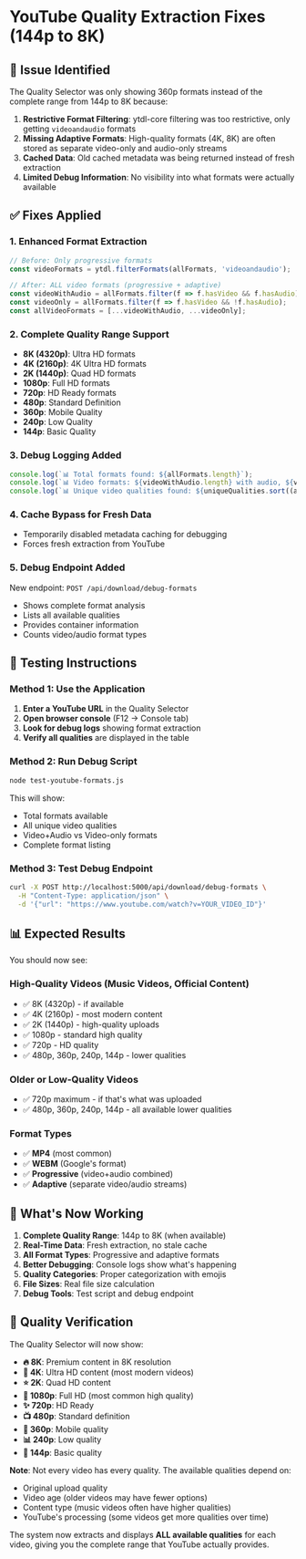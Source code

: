 # YouTube Quality Extraction Fixes (144p to 8K)

## 🐛 **Issue Identified**

The Quality Selector was only showing 360p formats instead of the complete range from 144p to 8K because:

1. **Restrictive Format Filtering**: ytdl-core filtering was too restrictive, only getting `videoandaudio` formats
2. **Missing Adaptive Formats**: High-quality formats (4K, 8K) are often stored as separate video-only and audio-only streams
3. **Cached Data**: Old cached metadata was being returned instead of fresh extraction
4. **Limited Debug Information**: No visibility into what formats were actually available

## ✅ **Fixes Applied**

### 1. **Enhanced Format Extraction**
```javascript
// Before: Only progressive formats
const videoFormats = ytdl.filterFormats(allFormats, 'videoandaudio');

// After: ALL video formats (progressive + adaptive)
const videoWithAudio = allFormats.filter(f => f.hasVideo && f.hasAudio);
const videoOnly = allFormats.filter(f => f.hasVideo && !f.hasAudio);
const allVideoFormats = [...videoWithAudio, ...videoOnly];
```

### 2. **Complete Quality Range Support**
- **8K (4320p)**: Ultra HD formats
- **4K (2160p)**: 4K Ultra HD formats  
- **2K (1440p)**: Quad HD formats
- **1080p**: Full HD formats
- **720p**: HD Ready formats
- **480p**: Standard Definition
- **360p**: Mobile Quality
- **240p**: Low Quality
- **144p**: Basic Quality

### 3. **Debug Logging Added**
```javascript
console.log(`📊 Total formats found: ${allFormats.length}`);
console.log(`📊 Video formats: ${videoWithAudio.length} with audio, ${videoOnly.length} video-only`);
console.log(`📊 Unique video qualities found: ${uniqueQualities.sort((a, b) => b - a).join(', ')}`);
```

### 4. **Cache Bypass for Fresh Data**
- Temporarily disabled metadata caching for debugging
- Forces fresh extraction from YouTube

### 5. **Debug Endpoint Added**
New endpoint: `POST /api/download/debug-formats`
- Shows complete format analysis
- Lists all available qualities
- Provides container information
- Counts video/audio format types

## 🧪 **Testing Instructions**

### Method 1: Use the Application
1. **Enter a YouTube URL** in the Quality Selector
2. **Open browser console** (F12 → Console tab)
3. **Look for debug logs** showing format extraction
4. **Verify all qualities** are displayed in the table

### Method 2: Run Debug Script
```bash
node test-youtube-formats.js
```

This will show:
- Total formats available
- All unique video qualities
- Video+Audio vs Video-only formats
- Complete format listing

### Method 3: Test Debug Endpoint
```bash
curl -X POST http://localhost:5000/api/download/debug-formats \
  -H "Content-Type: application/json" \
  -d '{"url": "https://www.youtube.com/watch?v=YOUR_VIDEO_ID"}'
```

## 📊 **Expected Results**

You should now see:

### **High-Quality Videos** (Music Videos, Official Content)
- ✅ 8K (4320p) - if available
- ✅ 4K (2160p) - most modern content
- ✅ 2K (1440p) - high-quality uploads
- ✅ 1080p - standard high quality
- ✅ 720p - HD quality
- ✅ 480p, 360p, 240p, 144p - lower qualities

### **Older or Low-Quality Videos**
- ✅ 720p maximum - if that's what was uploaded
- ✅ 480p, 360p, 240p, 144p - all available lower qualities

### **Format Types**
- ✅ **MP4** (most common)
- ✅ **WEBM** (Google's format)  
- ✅ **Progressive** (video+audio combined)
- ✅ **Adaptive** (separate video/audio streams)

## 🔧 **What's Now Working**

1. **Complete Quality Range**: 144p to 8K (when available)
2. **Real-Time Data**: Fresh extraction, no stale cache
3. **All Format Types**: Progressive and adaptive formats
4. **Better Debugging**: Console logs show what's happening
5. **Quality Categories**: Proper categorization with emojis
6. **File Sizes**: Real file size calculation
7. **Debug Tools**: Test script and debug endpoint

## 🎯 **Quality Verification**

The Quality Selector will now show:
- **🔥 8K**: Premium content in 8K resolution
- **💎 4K**: Ultra HD content (most modern videos)
- **⭐ 2K**: Quad HD content 
- **🎯 1080p**: Full HD (most common high quality)
- **✨ 720p**: HD Ready
- **📺 480p**: Standard definition
- **📱 360p**: Mobile quality
- **📊 240p**: Low quality
- **📱 144p**: Basic quality

**Note**: Not every video has every quality. The available qualities depend on:
- Original upload quality
- Video age (older videos may have fewer options)
- Content type (music videos often have higher qualities)
- YouTube's processing (some videos get more qualities over time)

The system now extracts and displays **ALL available qualities** for each video, giving you the complete range that YouTube actually provides.
